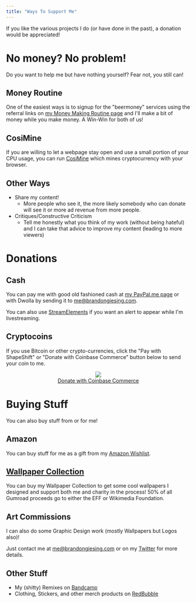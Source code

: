 ```yaml
---
title: "Ways To Support Me"
---
```


If you like the various projects I do (or have done in the past), a donation would be appreciated!

# No money? No problem!
Do you want to help me but have nothing yourself? Fear not, you still can!

## Money Routine
One of the easiest ways is to signup for the "beermoney" services using the referral links on [my Money Making Routine page](/money/) and I'll make a bit of money while you make money. A Win-Win for both of us!

## CosiMine
If you are willing to let a webpage stay open and use a small portion of your CPU usage, you can run [CosiMine](/cosimine/) which mines cryptocurrency with your browser.

## Other Ways

- Share my content!
  - More people who see it, the more likely somebody who can donate will see it or more ad revenue from more people.
- Critiques/Constructive Criticism
  - Tell me honestly what you think of my work (without being hateful) and I can take that advice to improve my content (leading to more viewers)

# Donations
## Cash
You can pay me with good old fashioned cash at <a class="external" href="https://paypal.me/bgiesing" >my PayPal.me page</a> or with Dwolla by sending it to <me@brandongiesing.com>.

You can also use [StreamElements](https://streamelements.com/brandongiesing/tip) if you want an alert to appear while I'm livestreaming.

## Cryptocoins
If you use Bitcoin or other crypto-currencies, click the "Pay with ShapeShift" or "Donate with Coinbase Commerce" button below to send your coin to me.

<center><script>function shapeshift_click(a,e){e.preventDefault();var link=a.href;window.open(link,'1418115287605','width=700,height=500,toolbar=0,menubar=0,location=0,status=1,scrollbars=1,resizable=0,left=0,top=0');return false;}</script> <a onclick="shapeshift_click(this, event);" href="https://shapeshift.io/shifty.html?destination=1CdfqBGAndvSmesb3Q7Kf6sBg8gHbqh6si&amp;output=BTC"><img src="https://shapeshift.io/images/shifty/large_dark_ss.png" class="ss-button"></a>

<div>
  <a class="donate-with-crypto"
     href="https://commerce.coinbase.com/checkout/095f55f4-8e5c-4706-ab27-41d7052681c6">
    <span>Donate with Coinbase Commerce</span>
  </a>
  <script src="https://commerce.coinbase.com/v1/checkout.js">
  </script>
</div></center>

# Buying Stuff
You can also buy stuff from or for me!

## Amazon
You can buy stuff for me as a gift from my <a class="external" href="http://a.co/24eU8Dn">Amazon Wishlist</a>.

## [Wallpaper Collection](/wallpaper-collection/)
You can buy my Wallpaper Collection to get some cool wallpapers I designed and support both me and charity in the process! 50% of all Gumroad proceeds go to either the EFF or Wikimedia Foundation.

## Art Commissions
I can also do some Graphic Design work (mostly Wallpapers but Logos also)!

Just contact me at <me@brandongiesing.com> or on my <a class="external" href="https://twitter.com/BrandonGiesing">Twitter</a> for more details.

## Other Stuff
- My (shitty) Remixes on <a class="external" href="https://bgiesing.bandcamp.com" >Bandcamp</a>
- Clothing, Stickers, and other merch products on <a class="external" href="http://www.redbubble.com/people/bgiesing">RedBubble</a>
